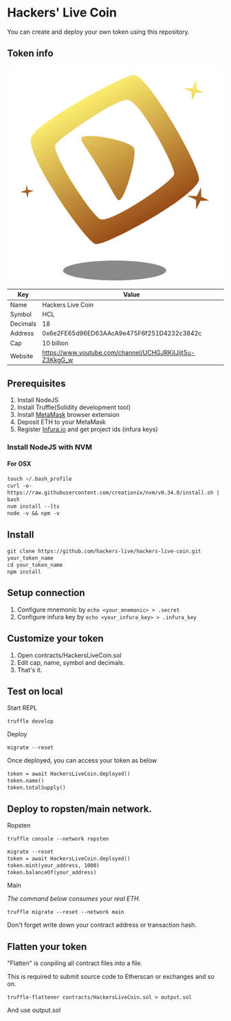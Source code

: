 # Hackers' Live Coin

You can create and deploy your own token using this repository.

## Token info

![hackers_live_coin_logo](assets/logo500x500.png)

| Key | Value |
| ------------- | ------------- |
| Name  | Hackers Live Coin  | 
| Symbol  | HCL |
| Decimals  | 18 |
| Address  | 0x6e2FE65d96ED63AAcA9e475F6f251D4232c3842c |
| Cap  | 10 billion  |
| Website | <https://www.youtube.com/channel/UCHGJRKiIJijt5u-Z3KkgG_w> |

## Prerequisites

1. Install NodeJS
2. Install Truffle(Solidity development tool)
3. Install [MetaMask](//metamask.io) browser extension
4. Deposit ETH to your MetaMask
5. Register [Infura.io](//infura.io) and get project ids (infura keys)

### Install NodeJS with NVM

#### For OSX

```
touch ~/.bash_profile
curl -o- https://raw.githubusercontent.com/creationix/nvm/v0.34.0/install.sh | bash
nvm install --lts
node -v && npm -v
```

## Install

```
git clone https://github.com/hackers-live/hackers-live-coin.git your_token_name
cd your_token_name
npm install
```

## Setup connection

1. Configure mnemonic by `echo <your_mnemonic> > .secret`
2. Configure infura key by `echo <your_infura_key> > .infura_key`

## Customize your token

1. Open contracts/HackersLiveCoin.sol
2. Edit cap, name, symbol and decimals.
3. That's it.

## Test on local

Start REPL

```
truffle develop
```

Deploy

```
migrate --reset
```

Once deployed, you can access your token as below

```
token = await HackersLiveCoin.deployed()
token.name()
token.totalSupply()
```

## Deploy to ropsten/main network.

Ropsten

```
truffle console --network ropsten
```

```
migrate --reset
token = await HackersLiveCoin.deployed()
token.mint(your_address, 1000)
token.balanceOf(your_address)
```

Main

*The command below consumes your real ETH.*

```
truffle migrate --reset --network main
```

Don't forget write down your contract address or transaction hash.


## Flatten your token

"Flatten" is conpiling all contract files into a file.

This is required to submit source code to Etherscan or exchanges and so on.

```
truffle-flattener contracts/HackersLiveCoin.sol > output.sol
```

And use output.sol

